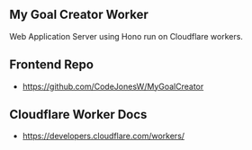 ## My Goal Creator Worker

Web Application Server using Hono run on Cloudflare workers.

## Frontend Repo 
- https://github.com/CodeJonesW/MyGoalCreator

## Cloudflare Worker Docs
- https://developers.cloudflare.com/workers/
